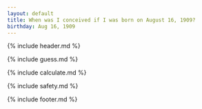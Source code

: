 ```yaml
---
layout: default
title: When was I conceived if I was born on August 16, 1909?
birthday: Aug 16, 1909
---
```


{% include header.md %}

{% include guess.md %}

{% include calculate.md %}

{% include safety.md %}

{% include footer.md %}



